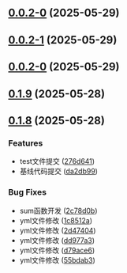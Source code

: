 ## [0.0.2-0](https://github.com/jcz-sudo4770/duyi/compare/v0.0.2-1...v0.0.2-0) (2025-05-29)
## [0.0.2-1](https://github.com/jcz-sudo4770/duyi/compare/v0.0.2-0...v0.0.2-1) (2025-05-29)
## [0.0.2-0](https://github.com/jcz-sudo4770/duyi/compare/v0.1.9...v0.0.2-0) (2025-05-29)
## [0.1.9](https://github.com/jcz-sudo4770/duyi/compare/v0.1.8...v0.1.9) (2025-05-28)
## [0.1.8](https://github.com/jcz-sudo4770/duyi/compare/da2db998a32f5d83cc8d51a267597984611334ac...v0.1.8) (2025-05-28)

### Features

* test文件提交 ([276d641](https://github.com/jcz-sudo4770/duyi/commit/276d6411398e0e5d043987de0dd27edd2a3c31b8))
* 基线代码提交 ([da2db99](https://github.com/jcz-sudo4770/duyi/commit/da2db998a32f5d83cc8d51a267597984611334ac))

### Bug Fixes

* sum函数开发 ([2c78d0b](https://github.com/jcz-sudo4770/duyi/commit/2c78d0b5fb3f27cf922a8371fbf1f1d83c48e596))
* yml文件修改 ([1c8512a](https://github.com/jcz-sudo4770/duyi/commit/1c8512a024e922653aa7818595c3d9dd088ade90))
* yml文件修改 ([2d47404](https://github.com/jcz-sudo4770/duyi/commit/2d474044ec96dba262d762465249a717b04755f3))
* yml文件修改 ([dd977a3](https://github.com/jcz-sudo4770/duyi/commit/dd977a3c677efd14c6cb00edb36838d1074049d9))
* yml文件修改 ([d79ace6](https://github.com/jcz-sudo4770/duyi/commit/d79ace69844a44ebbea8064f181000b31403523b))
* yml文件修改 ([55bdab3](https://github.com/jcz-sudo4770/duyi/commit/55bdab30733dad8ea1ab781cde4a4eeaa8878e5a))
